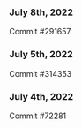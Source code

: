 ### July 8th, 2022

Commit #291657

### July 5th, 2022

Commit #314353


### July 4th, 2022

Commit #72281
